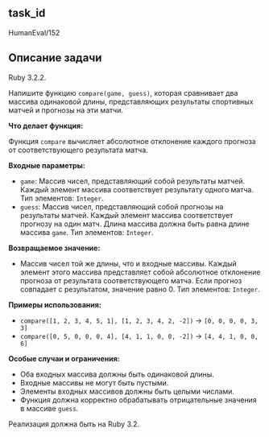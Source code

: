 ## task_id
HumanEval/152

## Описание задачи
Ruby 3.2.2.

Напишите функцию `compare(game, guess)`, которая сравнивает два массива одинаковой длины, представляющих результаты спортивных матчей и прогнозы на эти матчи.

**Что делает функция:**

Функция `compare` вычисляет абсолютное отклонение каждого прогноза от соответствующего результата матча.

**Входные параметры:**

* `game`: Массив чисел, представляющий собой результаты матчей.  Каждый элемент массива соответствует результату одного матча. Тип элементов: `Integer`.
* `guess`: Массив чисел, представляющий собой прогнозы на результаты матчей.  Каждый элемент массива соответствует прогнозу на один матч. Длина массива должна быть равна длине массива `game`. Тип элементов: `Integer`.

**Возвращаемое значение:**

* Массив чисел той же длины, что и входные массивы. Каждый элемент этого массива представляет собой абсолютное отклонение прогноза от результата соответствующего матча. Если прогноз совпадает с результатом, значение равно 0. Тип элементов: `Integer`.

**Примеры использования:**

* `compare([1, 2, 3, 4, 5, 1], [1, 2, 3, 4, 2, -2])` -> `[0, 0, 0, 0, 3, 3]`
* `compare([0, 5, 0, 0, 0, 4], [4, 1, 1, 0, 0, -2])` -> `[4, 4, 1, 0, 0, 6]`


**Особые случаи и ограничения:**

* Оба входных массива должны быть одинаковой длины.
* Входные массивы не могут быть пустыми.
* Элементы входных массивов должны быть целыми числами.
* Функция должна корректно обрабатывать отрицательные значения в массиве `guess`.


Реализация должна быть на Ruby 3.2.

